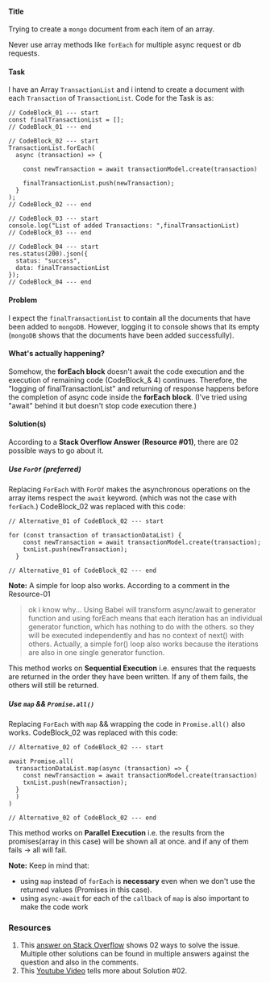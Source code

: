 #### Title

Trying to create a `mongo` document from each item of an array.

Never use array methods like `forEach` for multiple async request or db requests.

#### Task

I have an Array `TransactionList` and i intend to create a document with each `Transaction` of `TransactionList`.
Code for the Task is as:

```
// CodeBlock_01 --- start
const finalTransactionList = [];
// CodeBlock_01 --- end

// CodeBlock_02 --- start
TransactionList.forEach(
  async (transaction) => {

    const newTransaction = await transactionModel.create(transaction)

    finalTransactionList.push(newTransaction);
  }
);
// CodeBlock_02 --- end

// CodeBlock_03 --- start
console.log("List of added Transactions: ",finalTransactionList)
// CodeBlock_03 --- end

// CodeBlock_04 --- start
res.status(200).json({
  status: "success",
  data: finalTransactionList
});
// CodeBlock_04 --- end

```

#### Problem

I expect the `finalTransactionList` to contain all the documents that have been added to `mongoDB`. However, logging it to console shows that its empty (`mongoDB` shows that the documents have been added successfully).

#### What's actually happening?

Somehow, the **forEach block** doesn't await the code execution and the execution of remaining code (CodeBlock\_& 4) continues.
Therefore, the "logging of finalTransactionList" and returning of response happens before the completion of async code inside the **forEach block**. (I've tried using "await" behind it but doesn't stop code execution there.)

#### Solution(s)

According to a **Stack Overflow Answer (Resource #01)**, there are 02 possible ways to go about it.

##### Use `ForOf` (preferred)

Replacing `ForEach` with `ForOf` makes the asynchronous operations on the array items respect the `await` keyword. (which was not the case with `forEach`.)
CodeBlock_02 was replaced with this code:

```
// Alternative_01 of CodeBlock_02 --- start

for (const transaction of transactionDataList) {
    const newTransaction = await transactionModel.create(transaction);
    txnList.push(newTransaction);
  }

// Alternative_01 of CodeBlock_02 --- end
```

**Note:**
A simple for loop also works. According to a comment in the Resource-01

> ok i know why... Using Babel will transform async/await to generator function and using forEach means that each iteration has an individual generator function, which has nothing to do with the others. so they will be executed independently and has no context of next() with others. Actually, a simple for() loop also works because the iterations are also in one single generator function.

This method works on **Sequential Execution** i.e. ensures that the requests are returned in the order they have been written. If any of them fails, the others will still be returned.

##### Use `map` && `Promise.all()`

Replacing `ForEach` with `map` && wrapping the code in `Promise.all()` also works.
CodeBlock_02 was replaced with this code:

```
// Alternative_02 of CodeBlock_02 --- start

await Promise.all(
  transactionDataList.map(async (transaction) => {
    const newTransaction = await transactionModel.create(transaction)
    txnList.push(newTransaction);
  }
  )
)

// Alternative_02 of CodeBlock_02 --- end
```

This method works on **Parallel Execution** i.e. the results from the promises(array in this case) will be shown all at once. and if any of them fails -> all will fail.

**Note:**
Keep in mind that:

- using `map` instead of `forEach` is **necessary** even when we don't use the returned values (Promises in this case).
- using `async-await` for each of the `callback` of `map` is also important to make the code work

<!-- #### Issue -->

### Resources

1. This [answer on Stack Overflow](https://stackoverflow.com/questions/37576685/using-async-await-with-a-foreach-loop) shows 02 ways to solve the issue. Multiple other solutions can be found in multiple answers against the question and also in the comments.
2. This [Youtube Video](https://www.youtube.com/watch?v=01RTj1MWec0) tells more about Solution #02.
